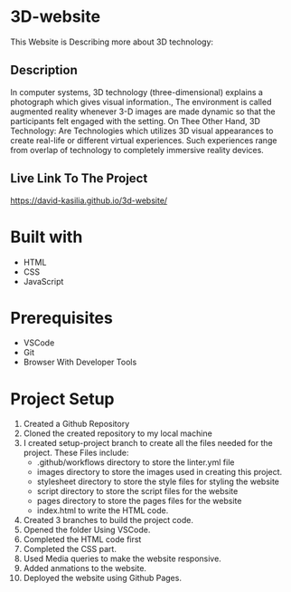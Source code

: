 # 3D-website
This Website is Describing more about 3D technology:

## Description
In computer systems, 3D technology (three-dimensional) explains a photograph which gives visual information.,
The environment is called augmented reality whenever 3-D images are made dynamic so that the participants felt engaged with the setting.
On Thee Other Hand, 3D Technology:
Are Technologies which utilizes 3D visual appearances to create real-life or different virtual experiences. Such experiences range from overlap of technology to completely immersive reality devices. 

## Live Link To The Project
https://david-kasilia.github.io/3d-website/

# Built with
<ul>
<li>HTML</li>
<li>CSS</li>
<li>JavaScript</li>
</ul>

# Prerequisites
<ul>
<li>VSCode</li>
<li>Git</li>
<li>Browser With Developer Tools</li>
</ul>

# Project Setup
<ol>
<li>Created a Github Repository</li>
<li>Cloned the created repository to my local machine</li>
<li>I created setup-project branch to create all the files needed for the project. These Files include:
        <ul>
            <li>.github/workflows directory to store the linter.yml file</li>
            <li>images directory to store the images used in creating this project.</li>
            <li>stylesheet directory to store the style files for styling the website</li>
            <li>script directory to store the script files for the website</li>
            <li>pages directory to store the pages files for the website</li>
            <li>index.html to write the HTML code.</li>
        </ul>
<li>Created 3 branches to build the project code.</li>
<li>Opened the folder Using VSCode.</li>
<li>Completed the HTML code first</li>
<li>Completed the CSS part.</li>
<li>Used Media queries to make the website responsive.</li>
<li>Added anmations to the website.</li>
<li>Deployed the website using Github Pages.</li>
</ol>
